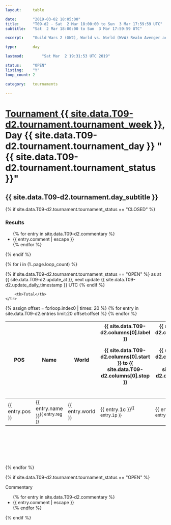 ```yaml
---
layout: 	table

date: 		"2019-03-02 18:05:00"
title: 		"T09-d2 - Sat  2 Mar 18:00:00 to Sun  3 Mar 17:59:59 UTC"
subtitle: 	"Sat  2 Mar 18:00:00 to Sun  3 Mar 17:59:59 UTC"

excerpt:    "Guild Wars 2 (GW2), World vs. World (WvW) Realm Avenger achivement Tournament. \"Every Kill Counts\""

type:       day

lastmod: 		"Sat Mar  2 19:31:53 UTC 2019"

status:     "OPEN"
listing:    "Y"
loop_count: 2

category: 	tournaments

---
```

<div class="table_header">
    <h1><a href="{{ site.data.T09-d2.tournament.week_url }}">Tournament {{ site.data.T09-d2.tournament.tournament_week }}</a>, Day {{ site.data.T09-d2.tournament.tournament_day }} "{{ site.data.T09-d2.tournament.tournament_status }}"</h1>
    <h2>{{ site.data.T09-d2.tournament.day_subtitle }}</h2> 
</div>

{% if site.data.T09-d2.tournament.tournament_status == "CLOSED" %} 
<div class="commentary">
  <h3>Results</h3>
  <ul>
    {% for entry in site.data.T09-d2.commentary %}
    <li class="commentary_list">{{ entry.comment | escape }}</li>
    {% endfor %}
  </ul>
</div>
{% endif %}


{% for i in (1..page.loop_count) %}

{% if site.data.T09-d2.tournament.tournament_status == "OPEN" %} 
<span class="table_nextupdate">as at {{ site.data.T09-d2.update_at }}, next update {{ site.data.T09-d2.update_daily_timestamp }} UTC</span> 
{% endif %}

<table class="day_table">
  <colgroup>
    <col style="width:18px">
    <col style="width:55px">
    <col style="width:55px">
    <col style="width:12px">
    <col style="width:12px">
    <col style="width:12px">
    <col style="width:12px">
    <col style="width:12px">
    <col style="width:12px">
    <col style="width:12px">
    <col style="width:12px">
    <col style="width:12px">
    <col style="width:12px">
    <col style="width:12px">
    <col style="width:12px">
    <col style="width:12px">
    <col style="width:12px">
    <col style="width:12px">
    <col style="width:12px">
    <col style="width:12px">
    <col style="width:12px">
    <col style="width:12px">
    <col style="width:12px">
    <col style="width:12px">
    <col style="width:12px">
    <col style="width:12px">
    <col style="width:12px">
    <col style="width:18px">
  </colgroup>  
  <thead>
    <tr>
        <th>POS</th>
        <th class="AlignLeft">Name</th>
        <th class="AlignLeft">World</th>

<th><div class="label">{{ site.data.T09-d2.columns[0].label }}<p class="onhover">{{ site.data.T09-d2.columns[0].start }} to {{ site.data.T09-d2.columns[0].stop }}</p></div>​</th>
<th><div class="label">{{ site.data.T09-d2.columns[1].label }}<p class="onhover">{{ site.data.T09-d2.columns[1].start }} to {{ site.data.T09-d2.columns[1].stop }}</p></div>​</th>
<th><div class="label">{{ site.data.T09-d2.columns[2].label }}<p class="onhover">{{ site.data.T09-d2.columns[2].start }} to {{ site.data.T09-d2.columns[2].stop }}</p></div>​</th>
<th><div class="label">{{ site.data.T09-d2.columns[3].label }}<p class="onhover">{{ site.data.T09-d2.columns[3].start }} to {{ site.data.T09-d2.columns[3].stop }}</p></div>​</th>
<th><div class="label">{{ site.data.T09-d2.columns[4].label }}<p class="onhover">{{ site.data.T09-d2.columns[4].start }} to {{ site.data.T09-d2.columns[4].stop }}</p></div>​</th>
<th><div class="label">{{ site.data.T09-d2.columns[5].label }}<p class="onhover">{{ site.data.T09-d2.columns[5].start }} to {{ site.data.T09-d2.columns[5].stop }}</p></div>​</th>
<th><div class="label">{{ site.data.T09-d2.columns[6].label }}<p class="onhover">{{ site.data.T09-d2.columns[6].start }} to {{ site.data.T09-d2.columns[6].stop }}</p></div>​</th>
<th><div class="label">{{ site.data.T09-d2.columns[7].label }}<p class="onhover">{{ site.data.T09-d2.columns[7].start }} to {{ site.data.T09-d2.columns[7].stop }}</p></div>​</th>
<th><div class="label">{{ site.data.T09-d2.columns[8].label }}<p class="onhover">{{ site.data.T09-d2.columns[8].start }} to {{ site.data.T09-d2.columns[8].stop }}</p></div>​</th>
<th><div class="label">{{ site.data.T09-d2.columns[9].label }}<p class="onhover">{{ site.data.T09-d2.columns[9].start }} to {{ site.data.T09-d2.columns[9].stop }}</p></div>​</th>
<th><div class="label">{{ site.data.T09-d2.columns[10].label }}<p class="onhover">{{ site.data.T09-d2.columns[10].start }} to {{ site.data.T09-d2.columns[10].stop }}</p></div>​</th>

<th><div class="label">{{ site.data.T09-d2.columns[11].label }}<p class="onhover">{{ site.data.T09-d2.columns[11].start }} to {{ site.data.T09-d2.columns[11].stop }}</p></div>​</th>
<th><div class="label">{{ site.data.T09-d2.columns[12].label }}<p class="onhover">{{ site.data.T09-d2.columns[12].start }} to {{ site.data.T09-d2.columns[12].stop }}</p></div>​</th>
<th><div class="label">{{ site.data.T09-d2.columns[13].label }}<p class="onhover">{{ site.data.T09-d2.columns[13].start }} to {{ site.data.T09-d2.columns[13].stop }}</p></div>​</th>
<th><div class="label">{{ site.data.T09-d2.columns[14].label }}<p class="onhover">{{ site.data.T09-d2.columns[14].start }} to {{ site.data.T09-d2.columns[14].stop }}</p></div>​</th>
<th><div class="label">{{ site.data.T09-d2.columns[15].label }}<p class="onhover">{{ site.data.T09-d2.columns[15].start }} to {{ site.data.T09-d2.columns[15].stop }}</p></div>​</th>
<th><div class="label">{{ site.data.T09-d2.columns[16].label }}<p class="onhover">{{ site.data.T09-d2.columns[16].start }} to {{ site.data.T09-d2.columns[16].stop }}</p></div>​</th>
<th><div class="label">{{ site.data.T09-d2.columns[17].label }}<p class="onhover">{{ site.data.T09-d2.columns[17].start }} to {{ site.data.T09-d2.columns[17].stop }}</p></div>​</th>
<th><div class="label">{{ site.data.T09-d2.columns[18].label }}<p class="onhover">{{ site.data.T09-d2.columns[18].start }} to {{ site.data.T09-d2.columns[18].stop }}</p></div>​</th>
<th><div class="label">{{ site.data.T09-d2.columns[19].label }}<p class="onhover">{{ site.data.T09-d2.columns[19].start }} to {{ site.data.T09-d2.columns[19].stop }}</p></div>​</th>
<th><div class="label">{{ site.data.T09-d2.columns[20].label }}<p class="onhover">{{ site.data.T09-d2.columns[20].start }} to {{ site.data.T09-d2.columns[20].stop }}</p></div>​</th>

<th><div class="label">{{ site.data.T09-d2.columns[21].label }}<p class="onhover">{{ site.data.T09-d2.columns[21].start }} to {{ site.data.T09-d2.columns[21].stop }}</p></div>​</th>
<th><div class="label">{{ site.data.T09-d2.columns[22].label }}<p class="onhover">{{ site.data.T09-d2.columns[22].start }} to {{ site.data.T09-d2.columns[22].stop }}</p></div>​</th>
<th><div class="label">{{ site.data.T09-d2.columns[23].label }}<p class="onhover">{{ site.data.T09-d2.columns[23].start }} to {{ site.data.T09-d2.columns[23].stop }}</p></div>​</th>

        <th>Total</th>
    </tr>
  </thead>
  {% assign offset = forloop.index0 | times: 20 %}
<tbody>
{% for entry in site.data.T09-d2.entries limit:20 offset:offset %}
  <tr>
    <td class="pl{{ entry.pos }}">{{ entry.pos }}</td>
    <td class="AlignLeft">{{ entry.name }}<sup>{{ entry.reg }}</sup></td>
    <td class="AlignLeft">{{ entry.world }}</td>
    <td class="pl{{ entry.1p }}">{{ entry.1c }}<sup>{{ entry.1p }}</sup></td>
    <td class="pl{{ entry.2p }}">{{ entry.2c }}<sup>{{ entry.2p }}</sup></td>
    <td class="pl{{ entry.3p }}">{{ entry.3c }}<sup>{{ entry.3p }}</sup></td>
    <td class="pl{{ entry.4p }}">{{ entry.4c }}<sup>{{ entry.4p }}</sup></td>
    <td class="pl{{ entry.5p }}">{{ entry.5c }}<sup>{{ entry.5p }}</sup></td>
    <td class="pl{{ entry.6p }}">{{ entry.6c }}<sup>{{ entry.6p }}</sup></td>
    <td class="pl{{ entry.7p }}">{{ entry.7c }}<sup>{{ entry.7p }}</sup></td>
    <td class="pl{{ entry.8p }}">{{ entry.8c }}<sup>{{ entry.8p }}</sup></td>
    <td class="pl{{ entry.9p }}">{{ entry.9c }}<sup>{{ entry.9p }}</sup></td>
    <td class="pl{{ entry.10p }}">{{ entry.10c }}<sup>{{ entry.10p }}</sup></td>
    <td class="pl{{ entry.11p }}">{{ entry.11c }}<sup>{{ entry.11p }}</sup></td>
    <td class="pl{{ entry.12p }}">{{ entry.12c }}<sup>{{ entry.12p }}</sup></td>
    <td class="pl{{ entry.13p }}">{{ entry.13c }}<sup>{{ entry.13p }}</sup></td>
    <td class="pl{{ entry.14p }}">{{ entry.14c }}<sup>{{ entry.14p }}</sup></td>
    <td class="pl{{ entry.15p }}">{{ entry.15c }}<sup>{{ entry.15p }}</sup></td>
    <td class="pl{{ entry.16p }}">{{ entry.16c }}<sup>{{ entry.16p }}</sup></td>
    <td class="pl{{ entry.17p }}">{{ entry.17c }}<sup>{{ entry.17p }}</sup></td>
    <td class="pl{{ entry.18p }}">{{ entry.18c }}<sup>{{ entry.18p }}</sup></td>
    <td class="pl{{ entry.19p }}">{{ entry.19c }}<sup>{{ entry.19p }}</sup></td>
    <td class="pl{{ entry.20p }}">{{ entry.20c }}<sup>{{ entry.20p }}</sup></td>
    <td class="pl{{ entry.21p }}">{{ entry.21c }}<sup>{{ entry.21p }}</sup></td>
    <td class="pl{{ entry.22p }}">{{ entry.22c }}<sup>{{ entry.22p }}</sup></td>
    <td class="pl{{ entry.23p }}">{{ entry.23c }}<sup>{{ entry.23p }}</sup></td>
    <td class="pl{{ entry.24p }}">{{ entry.24c }}<sup>{{ entry.24p }}</sup></td>
    <td>{{ entry.total }}</td>
  </tr>
{% endfor %}  
</tbody>
</table>
<div class="leaderboard">
  <script async src="//pagead2.googlesyndication.com/pagead/js/adsbygoogle.js"></script>
  <!-- 728x90 -->
  <ins class="adsbygoogle"
       style="display:inline-block;width:728px;height:90px"
       data-ad-client="ca-pub-3274917281288240"
       data-ad-slot="3870538733"></ins>
  <script>
  (adsbygoogle = window.adsbygoogle || []).push({});
  </script>    
</div>
<br />
{% endfor %}

{% if site.data.T09-d2.tournament.tournament_status == "OPEN" %} 
<div class="commentary">
  <span class="commentary_title">Commentary</span>
  <ul>
    {% for entry in site.data.T09-d2.commentary %}
    <li class="commentary_list">{{ entry.comment | escape }}</li>
    {% endfor %}
  </ul>
</div>
{% endif %}


